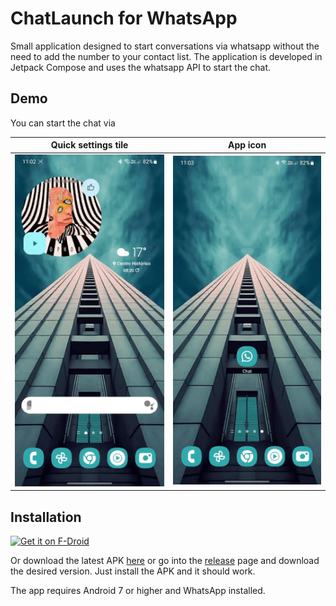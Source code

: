 # ChatLaunch for WhatsApp

Small application designed to start conversations via whatsapp without the need to add the number to your contact list.
The application is developed in Jetpack Compose and uses the whatsapp API to start the chat.




## Demo

You can start the chat via

Quick settings tile            |  App icon
:-----------------------------:|:-------------------------:
![Demo1](extras/preview1.gif)  |  ![Demo2](extras/preview2.gif)

## Installation

[<img src="https://fdroid.gitlab.io/artwork/badge/get-it-on.png"
     alt="Get it on F-Droid"
     height="80">](https://f-droid.org/packages/dev.theolm.wwc/)

Or download the latest APK [here](https://github.com/theolm/WhatsAppNoContact/releases/latest/download/app-release.apk) or go into the [release](https://github.com/theolm/WhatsAppNoContact/releases/latest/) page and download the desired version. Just install the APK and it should work.

The app requires Android 7 or higher and WhatsApp installed.
